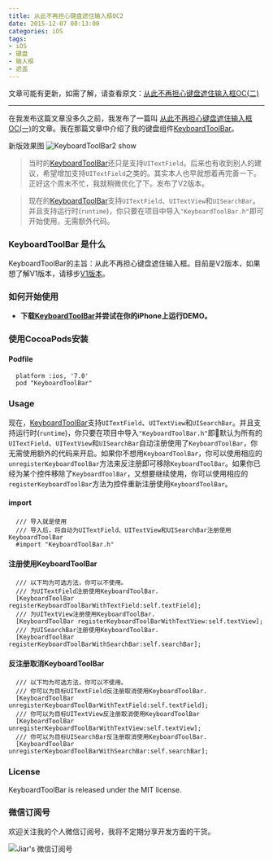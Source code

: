 ```yaml
---
title: 从此不再担心键盘遮住输入框OC2
date: 2015-12-07 00:13:00
categories: iOS
tags:
- iOS
- 键盘
- 输入框
- 遮盖
---
```


文章可能有更新，如需了解，请查看原文：[从此不再担心键盘遮住输入框OC(二)](http://www.jianshu.com/p/f33fd3f927f6)

------

在我发布这篇文章没多久之前，我发布了一篇叫 [从此不再担心键盘遮住输入框OC(一)](http://blog.jiar.vip/2015/11/15/%E4%BB%8E%E6%AD%A4%E4%B8%8D%E5%86%8D%E6%8B%85%E5%BF%83%E9%94%AE%E7%9B%98%E9%81%AE%E4%BD%8F%E8%BE%93%E5%85%A5%E6%A1%86OC1/)的文章。我在那篇文章中介绍了我的键盘组件[KeyboardToolBar](https://github.com/Jiar/KeyboardToolBar/)。

新版效果图
![KeyboardToolBar2 show](https://github.com/Jiar/KeyboardToolBar/raw/master/images/KeyboardToolBar2.gif) 

<!--more-->

> 当时的[KeyboardToolBar](https://github.com/Jiar/KeyboardToolBar/)还只是支持`UITextField`。后来也有收到别人的建议，希望增加支持`UITextField`之类的。其实本人也早就想着再完善一下。正好这个周末不忙，我就稍微优化了下。发布了V2版本。

> 现在的[KeyboardToolBar](https://github.com/Jiar/KeyboardToolBar/)支持`UITextField`、`UITextView`和`UISearchBar`。并且支持运行时(`runtime`)，你只要在项目中导入`"KeyboardToolBar.h"`即可开始使用，无需额外代码。

### KeyboardToolBar 是什么

KeyboardToolBar的主旨：从此不再担心键盘遮住输入框。目前是V2版本，如果想了解V1版本，请移步[V1版本](http://www.jianshu.com/p/48993ff982c1)。

### 如何开始使用
- **下载[KeyboardToolBar](https://github.com/Jiar/KeyboardToolBar/)并尝试在你的iPhone上运行DEMO。**

### 使用CocoaPods安装

#### Podfile 

      platform :ios, '7.0' 
      pod "KeyboardToolBar"

### Usage

现在，[KeyboardToolBar](https://github.com/Jiar/KeyboardToolBar/)支持`UITextField`、`UITextView`和`UISearchBar`。并且支持运行时(`runtime`)，你只要在项目中导入`"KeyboardToolBar.h"`即默认为所有的`UITextField`、`UITextView`和`UISearchBar`自动注册使用了`KeyboardToolBar`，你无需使用额外的代码来开启。如果你不想用`KeyboardToolBar`，你可以使用相应的`unregisterKeyboardToolBar`方法来反注册即可移除`KeyboardToolBar`。如果你已经为某个控件移除了`KeyboardToolBar`，又想要继续使用，你可以使用相应的`registerKeyboardToolBar`方法为控件重新注册使用`KeyboardToolBar`。

#### import 
      /// 导入就是使用 
      /// 导入后，将自动为UITextField、UITextView和UISearchBar注册使用KeyboardToolBar 
      #import "KeyboardToolBar.h"

#### 注册使用KeyboardToolBar 
      /// 以下均为可选方法，你可以不使用。 
      /// 为UITextField注册使用KeyboardToolBar. 
      [KeyboardToolBar registerKeyboardToolBarWithTextField:self.textField]; 
      /// 为UITextView注册使用KeyboardToolBar. 
      [KeyboardToolBar registerKeyboardToolBarWithTextView:self.textView]; 
      /// 为UISearchBar注册使用KeyboardToolBar.
      [KeyboardToolBar registerKeyboardToolBarWithSearchBar:self.searchBar];
#### 反注册取消KeyboardToolBar 
      /// 以下均为可选方法，你可以不使用。 
      /// 你可以为目标UITextField反注册取消使用KeyboardToolBar.
      [KeyboardToolBar unregisterKeyboardToolBarWithTextField:self.textField]; 
      /// 你可以为目标UITextView反注册取消使用KeyboardToolBar 
      [KeyboardToolBar unregisterKeyboardToolBarWithTextView:self.textView]; 
      /// 你可以为目标UISearchBar反注册取消使用KeyboardToolBar.
      [KeyboardToolBar unregisterKeyboardToolBarWithSearchBar:self.searchBar]; 

### License
KeyboardToolBar is released under the MIT license.


### 微信订阅号
欢迎关注我的个人微信订阅号，我将不定期分享开发方面的干货。

![Jiar's 微信订阅号](/images/Dingyuehao.jpg)

